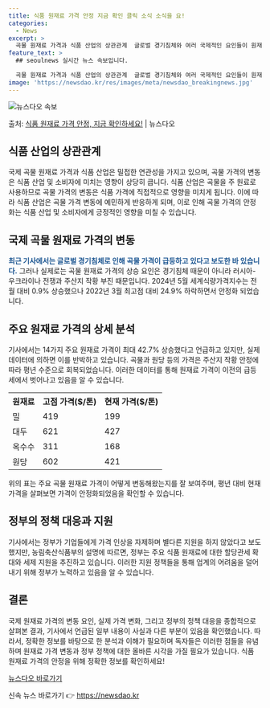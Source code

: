 ```yaml
---
title: 식품 원재료 가격 안정 지금 확인 클릭 소식 소식을 요!
categories:
  - News
excerpt: >
  곡물 원재료 가격과 식품 산업의 상관관계  글로벌 경기침체와 여러 국제적인 요인들이 원재료 가격에 미치는 영…
feature_text: >
  ## seoulnews 실시간 뉴스 속보입니다.

  곡물 원재료 가격과 식품 산업의 상관관계  글로벌 경기침체와 여러 국제적인 요인들이 원재료 가격에 미치는 영…
image: 'https://newsdao.kr/res/images/meta/newsdao_breakingnews.jpg'
---
```


![뉴스다오 속보](https://newsdao.kr/res/images/meta/newsdao_breakingnews.jpg)

<p>출처: <a href="https://newsdao.kr/4515" rel="dofollow">식품 원재료 가격 안정, 지금 확인하세요!</a> | 뉴스다오</p>

<h2 data-ke-size="size26">식품 산업의 상관관계</h2>
국제 곡물 원재료 가격과 식품 산업은 밀접한 연관성을 가지고 있으며, 곡물 가격의 변동은 식품 산업 및 소비자에 미치는 영향이 상당히 큽니다. 식품 산업은 곡물을 주 원료로 사용하므로 곡물 가격의 변동은 식품 가격에 직접적으로 영향을 미치게 됩니다. 이에 따라 식품 산업은 곡물 가격 변동에 예민하게 반응하게 되며, 이로 인해 곡물 가격의 안정화는 식품 산업 및 소비자에게 긍정적인 영향을 미칠 수 있습니다.

<h2 data-ke-size="size26">국제 곡물 원재료 가격의 변동</h2>
<b><span style="color: #1a5490;">최근 기사에서는 글로벌 경기침체로 인해 곡물 가격이 급등하고 있다고 보도한 바 있습니다.</span></b> 그러나 실제로는 곡물 원재료 가격의 상승 요인은 경기침체 때문이 아니라 러시아-우크라이나 전쟁과 주산지 작황 부진 때문입니다. 2024년 5월 세계식량가격지수는 전월 대비 0.9% 상승했으나 2022년 3월 최고점 대비 24.9% 하락하면서 안정화 되었습니다.

<h2 data-ke-size="size26">주요 원재료 가격의 상세 분석</h2>
기사에서는 14가지 주요 원재료 가격이 최대 42.7% 상승했다고 언급하고 있지만, 실제 데이터에 의하면 이를 반박하고 있습니다. 곡물과 원당 등의 가격은 주산지 작황 안정에 따라 평년 수준으로 회복되었습니다. 이러한 데이터를 통해 원재료 가격이 이전의 급등세에서 벗어나고 있음을 알 수 있습니다.

<table>
  <tr>
    <th>원재료</th>
    <th>고점 가격($/톤)</th>
    <th>현재 가격($/톤)</th>
  </tr>
  <tr>
    <td>밀</td>
    <td>419</td>
    <td>199</td>
  </tr>
  <tr>
    <td>대두</td>
    <td>621</td>
    <td>427</td>
  </tr>
  <tr>
    <td>옥수수</td>
    <td>311</td>
    <td>168</td>
  </tr>
  <tr>
    <td>원당</td>
    <td>602</td>
    <td>421</td>
  </tr>
</table>

위의 표는 주요 곡물 원재료 가격이 어떻게 변동해왔는지를 잘 보여주며, 평년 대비 현재 가격을 살펴보면 가격이 안정화되었음을 확인할 수 있습니다.

<h2 data-ke-size="size26">정부의 정책 대응과 지원</h2>
기사에서는 정부가 기업들에게 가격 인상을 자제하며 별다른 지원을 하지 않았다고 보도했지만, 농림축산식품부의 설명에 따르면, 정부는 주요 식품 원재료에 대한 할당관세 확대와 세제 지원을 추진하고 있습니다. 이러한 지원 정책들을 통해 업계의 어려움을 덜어내기 위해 정부가 노력하고 있음을 알 수 있습니다.

<h2 data-ke-size="size26">결론</h2>
국제 원재료 가격의 변동 요인, 실제 가격 변화, 그리고 정부의 정책 대응을 종합적으로 살펴본 결과, 기사에서 언급된 일부 내용이 사실과 다른 부분이 있음을 확인했습니다. 따라서, 정확한 정보를 바탕으로 한 분석과 이해가 필요하며 독자들은 이러한 점들을 유념하며 원재료 가격 변동과 정부 정책에 대한 올바른 시각을 가질 필요가 있습니다. 식품 원재료 가격의 안정을 위해 정확한 정보를 확인하세요!

[뉴스다오 바로가기](https://newsdao.kr/4515) 

신속 뉴스 바로가기 👉 <a href="https://newsdao.kr" rel="dofollow">https://newsdao.kr</a>


